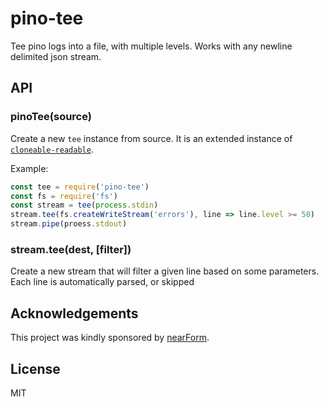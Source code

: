 # pino-tee

Tee pino logs into a file, with multiple levels.
Works with any newline delimited json stream.

## API

### pinoTee(source)

Create a new `tee` instance from source. It is an extended instance of
[`cloneable-readable`](https://github.com/mcollina/cloneable-readable).

Example:

```js
const tee = require('pino-tee')
const fs = require('fs')
const stream = tee(process.stdin)
stream.tee(fs.createWriteStream('errors'), line => line.level >= 50)
stream.pipe(proess.stdout)
```

### stream.tee(dest, [filter])

Create a new stream that will filter a given line based on some
parameters. Each line is automatically parsed, or skipped

<a name="acknowledgements"></a>
## Acknowledgements

This project was kindly sponsored by [nearForm](http://nearform.com).

## License

MIT
